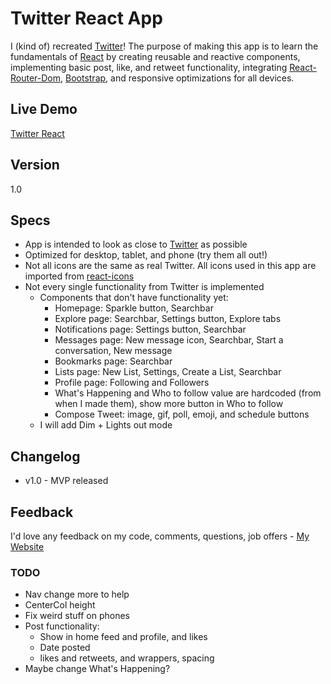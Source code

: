 # Twitter React App

I (kind of) recreated [Twitter](https://twitter.com/)! The purpose of making this app is to learn the fundamentals of [React](https://reactjs.org/) by creating reusable and reactive components, implementing basic post, like, and retweet functionality, integrating [React-Router-Dom](https://www.npmjs.com/package/react-router-dom), [Bootstrap](https://www.npmjs.com/package/react-router-dom), and responsive optimizations for all devices.

## Live Demo

[Twitter React](https://eedelosreyes2.github.io/twitter-react/)

## Version

1.0

## Specs

-   App is intended to look as close to [Twitter](https://twitter.com/) as possible
-   Optimized for desktop, tablet, and phone (try them all out!)
-   Not all icons are the same as real Twitter. All icons used in this app are imported from [react-icons](https://react-icons.github.io/react-icons/)
-   Not every single functionality from Twitter is implemented
    -   Components that don't have functionality yet:
        -   Homepage: Sparkle button, Searchbar
        -   Explore page: Searchbar, Settings button, Explore tabs
        -   Notifications page: Settings button, Searchbar
        -   Messages page: New message icon, Searchbar, Start a conversation, New message
        -   Bookmarks page: Searchbar
        -   Lists page: New List, Settings, Create a List, Searchbar
        -   Profile page: Following and Followers
        -   What's Happening and Who to follow value are hardcoded (from when I made them), show more button in Who to follow
        -   Compose Tweet: image, gif, poll, emoji, and schedule buttons
    -   I will add Dim + Lights out mode

## Changelog

-   v1.0 - MVP released

## Feedback

I'd love any feedback on my code, comments, questions, job offers - [My Website](https://eedelosreyes2.github.io)

### TODO

-   Nav change more to help
-   CenterCol height
-   Fix weird stuff on phones
-   Post functionality:
    -   Show in home feed and profile, and likes
    -   Date posted
    -   likes and retweets, and wrappers, spacing
-   Maybe change What's Happening?

